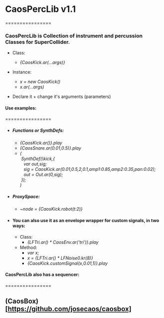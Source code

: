 # CaosPercLib v1.1
================

### CaosPercLib is Collection of instrument and percussion Classes for SuperCollider.
 
 - Class:
   - *{CaosKick.ar(...args)}*
 - Instance: 
   - *x = new CaosKick()*
   - *x.ar(...args)*
   
 - Declare it + change it's arguments (parameters)
 
#### Use examples:
================
 - ##### Functions or SynthDefs:
   - *{CaosKick.ar()}.play*
   - *{CaosSnare.ar(0.01,0.5)}.play*
   - *(*<br/>
    &nbsp;*SynthDef(\kick,{*<br/>
      &nbsp;&nbsp;&nbsp;*var out,sig;*<br/>
      &nbsp;&nbsp;&nbsp;*sig = CaosKick.ar(0.01,0.5,2,0.1,amp1:0.85,amp2:0.35,pan:0.02);*<br/>
      &nbsp;&nbsp;&nbsp;*out = Out.ar(0,sig);*<br/>
    &nbsp;*});*<br/>
   *)*
   
- ##### ProxySpace:
   - *~node = {CaosKick.robot(t:2)}*
   
- #### You can also use it as an envelope wrapper for custom signals, in two ways:
  - Class:
    - *{LFTri.ar() * CaosEnv.ar('tri')}.play*
  - Method:
    - *var x;*
    - *x = {LFTri.ar() * LFNoise0.kr(8)}*
    - *{CaosKick.customSignal(x,0.01,1)}.play*
    
#### CaosPercLib also has a sequencer: 
================
## (CaosBox)[https://github.com/josecaos/caosbox]
